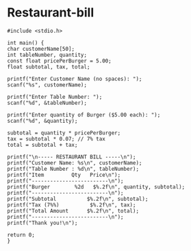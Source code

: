 # Restaurant-bill
    #include <stdio.h>

    int main() {
    char customerName[50];
    int tableNumber, quantity;
    const float pricePerBurger = 5.00;
    float subtotal, tax, total;

    printf("Enter Customer Name (no spaces): ");
    scanf("%s", customerName);

    printf("Enter Table Number: ");
    scanf("%d", &tableNumber);

    printf("Enter quantity of Burger ($5.00 each): ");
    scanf("%d", &quantity);

    subtotal = quantity * pricePerBurger;
    tax = subtotal * 0.07; // 7% tax
    total = subtotal + tax;

    printf("\n----- RESTAURANT BILL -----\n");
    printf("Customer Name: %s\n", customerName);
    printf("Table Number : %d\n", tableNumber);
    printf("Item         Qty   Price\n");
    printf("-------------------------\n");
    printf("Burger        %2d   $%.2f\n", quantity, subtotal);
    printf("-------------------------\n");
    printf("Subtotal          $%.2f\n", subtotal);
    printf("Tax (7%%)          $%.2f\n", tax);
    printf("Total Amount      $%.2f\n", total);
    printf("-------------------------\n");
    printf("Thank you!\n");

    return 0;
    }

